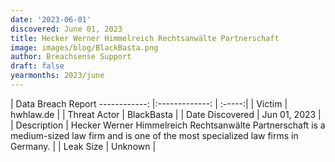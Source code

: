```yaml
---
date: '2023-06-01'
discovered: June 01, 2023
title: Hecker Werner Himmelreich Rechtsanwälte Partnerschaft
image: images/blog/BlackBasta.png
author: Breachsense Support
draft: false
yearmonths: 2023/june
---
```



| Data Breach Report
------------:     |:-------------:    | :-----:|
| Victim      | hwhlaw.de      | 
| Threat Actor      | BlackBasta      | 
| Date Discovered      | Jun 01, 2023      | 
| Description      | Hecker Werner Himmelreich Rechtsanwälte Partnerschaft is a medium-sized law firm and is one of the most specialized law firms in Germany.      | 
| Leak Size      | Unknown      | 

